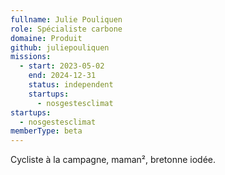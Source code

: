 ```yaml
---
fullname: Julie Pouliquen
role: Spécialiste carbone
domaine: Produit
github: juliepouliquen
missions:
  - start: 2023-05-02
    end: 2024-12-31
    status: independent
    startups:
      - nosgestesclimat
startups:
  - nosgestesclimat
memberType: beta
---
```

Cycliste à la campagne, maman², bretonne iodée.